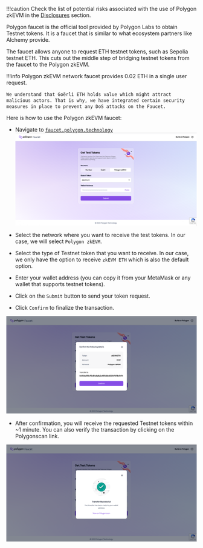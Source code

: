!!!caution
    Check the list of potential risks associated with the use of Polygon zkEVM in the [Disclosures](../../troubleshooting/risk-disclosures.md) section.

Polygon faucet is the official tool provided by Polygon Labs to obtain Testnet tokens. It is a faucet that is similar to what ecosystem partners like Alchemy provide.

The faucet allows anyone to request ETH testnet tokens, such as Sepolia testnet ETH. This cuts out the middle step of bridging testnet tokens from the faucet to the Polygon zkEVM.

!!!info
    Polygon zkEVM network faucet provides 0.02 ETH in a single user request.

    We understand that Goërli ETH holds value which might attract malicious actors. That is why, we have integrated certain security measures in place to prevent any DoS attacks on the Faucet.

Here is how to use the Polygon zkEVM faucet:

- Navigate to [`faucet.polygon.technology`](https://faucet.polygon.technology/)
![Figure: faucet-zk](../../../img/zkEVM/zkv-faucet-zketh.png)

- Select the network where you want to receive the test tokens. In our case, we will select `Polygon zkEVM`.

- Select the type of Testnet token that you want to receive. In our case, we only have the option to receive `zkEVM ETH` which is also the default option.

- Enter your wallet address (you can copy it from your MetaMask or any wallet that supports testnet tokens).

- Click on the `Submit` button to send your token request.

- Click `Confirm` to finalize the transaction.

![Figure: confirm-tx](../../../img/zkEVM/zkv-confirm-zketh.png)

- After confirmation, you will receive the requested Testnet tokens within ~1 minute. You can also verify the transaction by clicking on the Polygonscan link.

![Figure: success-zk](../../../img/zkEVM/zkv-success-zketh.png)
